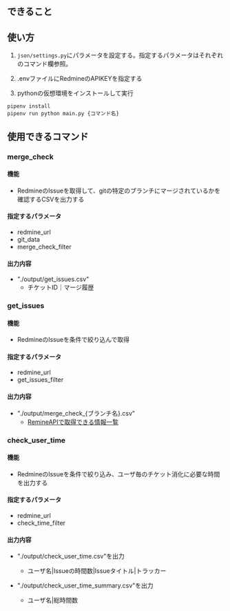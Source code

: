 ## できること

## 使い方
1. `json/settings.py`にパラメータを設定する。指定するパラメータはそれぞれのコマンド欄参照。

2. .envファイルにRedmineのAPIKEYを指定する

3. pythonの仮想環境をインストールして実行

```
pipenv install
pipenv run python main.py {コマンド名}
```

## 使用できるコマンド

### merge_check
#### 機能
- RedmineのIssueを取得して、gitの特定のブランチにマージされているかを確認するCSVを出力する

#### 指定するパラメータ
- redmine_url
- git_data
- merge_check_filter

#### 出力内容
- "./output/get_issues.csv"
  - チケットID｜マージ履歴

### get_issues
#### 機能
- RedmineのIssueを条件で絞り込んで取得

#### 指定するパラメータ
- redmine_url
- get_issues_filter

#### 出力内容
- "./output/merge_check_{ブランチ名}.csv"
  - [RemineAPIで取得できる情報一覧](https://www.redmine.org/projects/redmine/wiki/Rest_Issues#Creating-an-issue)

### check_user_time
#### 機能
- RedmineのIssueを条件で絞り込み、ユーザ毎のチケット消化に必要な時間を出力する

#### 指定するパラメータ
- redmine_url
- check_time_filter

#### 出力内容
- "./output/check_user_time.csv"を出力
  - ユーザ名|Issueの時間数|Issueタイトル|トラッカー

- "./output/check_user_time_summary.csv"を出力
  - ユーザ名|総時間数
